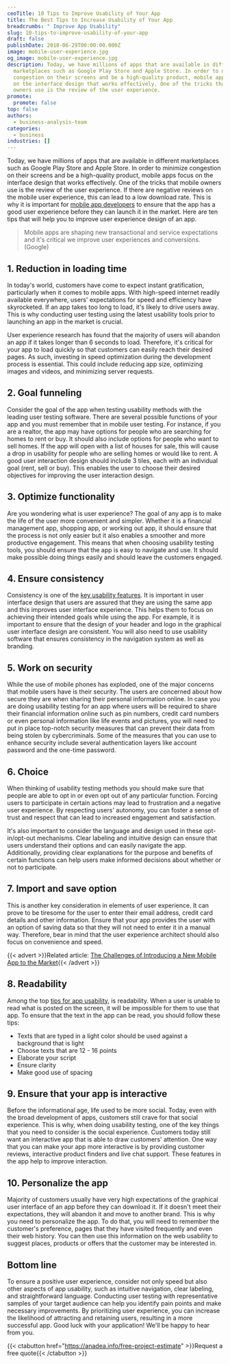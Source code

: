 ```yaml
---
ceoTitle: 10 Tips to Improve Usability of Your App
title: The Best Tips to Increase Usability of Your App
breadcrumbs: " Improve App Usability"
slug: 10-tips-to-improve-usability-of-your-app
draft: false
publishDate: 2018-06-29T00:00:00.000Z
image: mobile-user-experience.jpg
og_image: mobile-user-experience.jpg
description: Today, we have millions of apps that are available in different
  marketplaces such as Google Play Store and Apple Store. In order to minimize
  congestion on their screens and be a high-quality product, mobile apps focus
  on the interface design that works effectively. One of the tricks that mobile
  owners use is the review of the user experience.
promote:
  promote: false
top: false
authors:
  - business-analysis-team
categories:
  - business
industries: []
---
```

Today, we have millions of apps that are available in different marketplaces such as Google Play Store and Apple Store. In order to minimize congestion on their screens and be a high-quality product, mobile apps focus on the interface design that works effectively. One of the tricks that mobile owners use is the review of the user experience. If there are negative reviews on the mobile user experience, this can lead to a low download rate. This is why it is important for <a href="https://anadea.info/services/mobile-development" target="_blank">mobile app developers</a> to ensure that the app has a good user experience before they can launch it in the market. Here are ten tips that will help you to improve user experience design of an app.

> Mobile apps are shaping new transactional and service expectations and it's critical we improve user experiences and conversions. (Google)

## 1. Reduction in loading time

In today's world, customers have come to expect instant gratification, particularly when it comes to mobile apps. With high-speed internet readily available everywhere, users' expectations for speed and efficiency have skyrocketed. If an app takes too long to load, it's likely to drive users away. This is why conducting user testing using the latest usability tools prior to launching an app in the market is crucial.

User experience research has found that the majority of users will abandon an app if it takes longer than 6 seconds to load. Therefore, it's critical for your app to load quickly so that customers can easily reach their desired pages. As such, investing in speed optimization during the development process is essential. This could include reducing app size, optimizing images and videos, and minimizing server requests.

## 2. Goal funneling

Consider the goal of the app when testing usability methods with the leading user testing software. There are several possible functions of your app and you must remember that in mobile user testing. For instance, if you are a realtor, the app may have options for people who are searching for homes to rent or buy. It should also include options for people who want to sell homes. If the app will open with a list of houses for sale, this will cause a drop in usability for people who are selling homes or would like to rent. A good user interaction design should include 3 tiles, each with an individual goal (rent, sell or buy). This enables the user to choose their desired objectives for improving the user interaction design.

## 3. Optimize functionality

Are you wondering what is user experience? The goal of any app is to make the life of the user more convenient and simpler. Whether it is a financial management app, shopping app, or working out app, it should ensure that the process is not only easier but it also enables a smoother and more productive engagement. This means that when choosing usability testing tools, you should ensure that the app is easy to navigate and use. It should make possible doing things easily and should leave the customers engaged.

## 4. Ensure consistency

Consistency is one of the <a href="https://www.moveoapps.com/blog/5-ways-to-fire-up-usability-of-apps-for-an-unmatched-experience/" rel="nofollow" target="_blank">key usability features</a>. It is important in user interface design that users are assured that they are using the same app and this improves user interface experience. This helps them to focus on achieving their intended goals while using the app. For example, it is important to ensure that the design of your header and logo in the graphical user interface design are consistent. You will also need to use usability software that ensures consistency in the navigation system as well as branding.

## 5. Work on security

While the use of mobile phones has exploded, one of the major concerns that mobile users have is their security. The users are concerned about how secure they are when sharing their personal information online. In case you are doing usability testing for an app where users will be required to share their financial information online such as pin numbers, credit card numbers or even personal information like life events and pictures, you will need to put in place top-notch security measures that can prevent their data from being stolen by cybercriminals. Some of the measures that you can use to enhance security include several authentication layers like account password and the one-time password.

## 6. Choice

When thinking of usability testing methods you should make sure that people are able to opt in or even opt out of any particular function. Forcing users to participate in certain actions may lead to frustration and a negative user experience. By respecting users' autonomy, you can foster a sense of trust and respect that can lead to increased engagement and satisfaction.

It's also important to consider the language and design used in these opt-in/opt-out mechanisms. Clear labeling and intuitive design can ensure that users understand their options and can easily navigate the app. Additionally, providing clear explanations for the purpose and benefits of certain functions can help users make informed decisions about whether or not to participate.

## 7. Import and save option

This is another key consideration in elements of user experience. It can prove to be tiresome for the user to enter their email address, credit card details and other information. Ensure that your app provides the user with an option of saving data so that they will not need to enter it in a manual way. Therefore, bear in mind that the user experience architect should also focus on convenience and speed.

{{< advert >}}Related article: [The Challenges of Introducing a New Mobile App to the Market](https://anadea.info/blog/the-challenges-of-introducing-a-new-mobile-app-to-the-market){{< /advert >}}

## 8. Readability

Among the top <a href="https://thisisglance.com/6-ways-to-increase-the-usability-of-your-mobile-app/" rel="nofollow" target="_blank">tips for app usability</a>, is readability. When a user is unable to read what is posted on the screen, it will be impossible for them to use that app. To ensure that the text in the app can be read, you should follow these tips:

* Texts that are typed in a light color should be used against a background that is light
* Choose texts that are 12 - 16 points
* Elaborate your script
* Ensure clarity
* Make good use of spacing

## 9. Ensure that your app is interactive

Before the informational age, life used to be more social. Today, even with the broad development of apps, customers still crave for that social experience. This is why, when doing usability testing, one of the key things that you need to consider is the social experience. Customers today still want an interactive app that is able to draw customers' attention. One way that you can make your app more interactive is by providing customer reviews, interactive product finders and live chat support. These features in the app help to improve interaction.

## 10. Personalize the app

Majority of customers usually have very high expectations of the graphical user interface of an app before they can download it. If it doesn't meet their expectations, they will abandon it and move to another brand. This is why you need to personalize the app. To do that, you will need to remember the customer's preference, pages that they have visited frequently and even their web history. You can then use this information on the web usability to suggest places, products or offers that the customer may be interested in.

## Bottom line

To ensure a positive user experience, consider not only speed but also other aspects of app usability, such as intuitive navigation, clear labeling, and straightforward language. Conducting user testing with representative samples of your target audience can help you identify pain points and make necessary improvements. By prioritizing user experience, you can increase the likelihood of attracting and retaining users, resulting in a more successful app. Good luck with your application! We'll be happy to hear from you.

{{< ctabutton href="https://anadea.info/free-project-estimate" >}}Request a free quote{{< /ctabutton >}}
